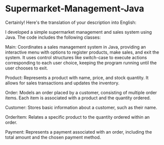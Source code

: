 # Supermarket-Management-Java

Certainly! Here's the translation of your description into English:

I developed a simple supermarket management and sales system using Java. The code includes the following classes:

Main: Coordinates a sales management system in Java, providing an interactive menu with options to register products, make sales, and exit the system. It uses control structures like switch-case to execute actions corresponding to each user choice, keeping the program running until the user chooses to exit.

Product: Represents a product with name, price, and stock quantity. It allows for sales transactions and updates the inventory.

Order: Models an order placed by a customer, consisting of multiple order items. Each item is associated with a product and the quantity ordered.

Customer: Stores basic information about a customer, such as their name.

OrderItem: Relates a specific product to the quantity ordered within an order.

Payment: Represents a payment associated with an order, including the total amount and the chosen payment method.
